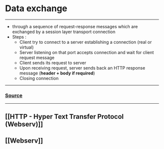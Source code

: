 # Data exchange
---
- through a sequence of request-response messages which are exchanged by a session layer transport connection
- Steps :
	- Client try to connect to a server establishing a connection (real or virtual)
	- Server listening on that port accepts connection and wait for client request message
	- Client sends its request to server
	- Upon receiving request, server sends back an HTTP response message (**header + body if required**)
	- Closing connection

---
### [Source](https://en.wikipedia.org/wiki/Hypertext_Transfer_Protocol)
---
## [[HTTP - Hyper Text Transfer Protocol (Webserv)]]
## [[Webserv]]